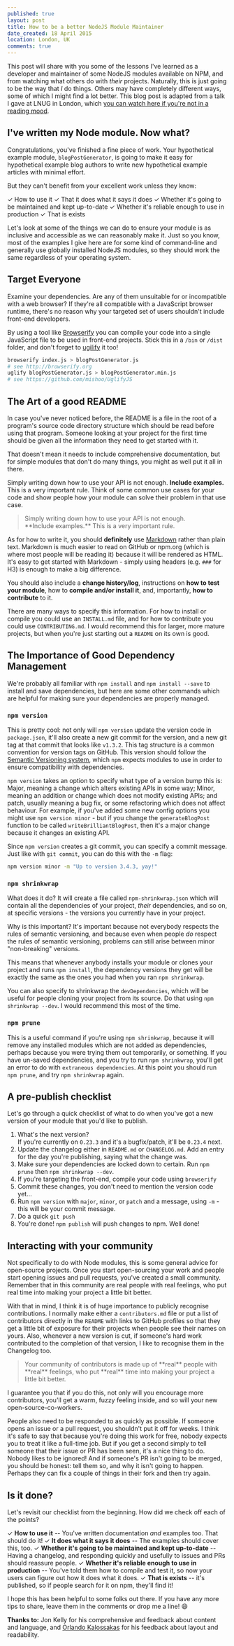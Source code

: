 ```yaml
---
published: true
layout: post
title: How to be a better NodeJS Module Maintainer
date_created: 18 April 2015
location: London, UK
comments: true
---
```


This post will share with you some of the lessons I've learned as a developer and maintainer of some NodeJS modules available on NPM, and from watching what others do with *their* projects. Naturally, this is just going to be the way that *I* do things. Others may have completely different ways, some of which I might find a lot better. This blog post is adapted from a talk I gave at LNUG in London, which [you can watch here if you're not in a reading mood](https://www.youtube.com/watch?v=rCM2paoike0).

## I've written my Node module. Now what?

Congratulations, you've finished a fine piece of work. Your hypothetical example module, `blogPostGenerator`, is going to make it easy for hypothetical example blog authors to write new hypothetical example articles with minimal effort.

But they can't benefit from your excellent work unless they know:

✓ How to use it
✓ That it does what it says it does
✓ Whether it's going to be maintained and kept up-to-date
✓ Whether it's reliable enough to use in production
✓ That is exists

Let's look at some of the things we can do to ensure your module is as inclusive and accessible as we can reasonably make it. Just so you know, most of the examples I give here are for some kind of command-line and generally use globally installed NodeJS modules, so they should work the same regardless of your operating system.

## Target Everyone

Examine your dependencies. Are any of them unsuitable for or incompatible with a web browser? If they're all compatible with a JavaScript browser runtime, there's no reason why your targeted set of users shouldn't include front-end developers.

By using a tool like [Browserify](http://browserify.org) you can compile your code into a single JavaScript file to be used in front-end projects. Stick this in a `/bin` or `/dist` folder, and don't forget to [ugilify](https://github.com/mishoo/UglifyJS) it too!

~~~bash
browserify index.js > blogPostGenerator.js
# see http://browserify.org
uglify blogPostGenerator.js > blogPostGenerator.min.js
# see https://github.com/mishoo/UglifyJS
~~~

## The Art of a good README

In case you've never noticed before, the README is a file in the root of a program's source code directory structure which should be read before using that program. Someone looking at your project for the first time should be given all the information they need to get started with it.

That doesn't mean it needs to include comprehensive documentation, but for simple modules that don't do many things, you might as well put it all in there.

Simply writing down how to use your API is not enough. **Include examples.** This is a very important rule. Think of some common use cases for your code and show people how your module can solve their problem in that use case.

<blockquote class="large center"><span markdown="1">Simply writing down how to use your API is not enough.<br />**Include examples.** This is a very important rule.</span></blockquote>

As for how to write it, you should **definitely** use [Markdown](http://en.wikipedia.org/wiki/Markdown) rather than plain text. Markdown is much easier to read on GitHub or npm.org (which is where most people will be reading it) because it will be rendered as HTML. It's easy to get started with Markdown - simply using headers (e.g. `###` for H3) is enough to make a big difference.

You should also include a **change history/log**, instructions on **how to test your module**, how to **compile and/or install it**, and, importantly, **how to contribute** to it.

There are many ways to specify this information. For how to install or compile you could use an `INSTALL.md` file, and for how to contribute you could use `CONTRIBUTING.md`. I would recommend this for larger, more mature projects, but when you're just starting out a `README` on its own is good.

## The Importance of Good Dependency Management

We're probably all familiar with `npm install` and `npm install --save` to install and save dependencies, but here are some other commands which are helpful for making sure your dependencies are properly managed.

### `npm version`

This is pretty cool: not only will `npm version` update the version code in `package.json`, it'll also create a new git commit for the version, and a new git tag at that commit that looks like `v1.3.2`. This tag structure is a common convention for version tags on GitHub. This version should follow the [Semantic Versioning system](https://semver.org), which `npm` expects modules to use in order to ensure compatibility with dependencies.

`npm version` takes an option to specify what type of a version bump this is: Major, meaning a change which alters existing APIs in some way; Minor, meaning an addition or change which does not modify existing APIs; and patch, usually meaning a bug fix, or some refactoring which does not affect behaviour. For example, if you've added some new config options you might use `npm version minor` - but if you change the `generateBlogPost` function to be called `writeBrilliantBlogPost`, then it's a major change because it changes an existing API.

Since `npm version` creates a git commit, you can specify a commit message. Just like with `git commit`, you can do this with the `-m` flag:

~~~bash
npm version minor -m "Up to version 3.4.3, yay!"
~~~

### `npm shrinkwrap`

What does it do? It will create a file called `npm-shrinkwrap.json` which will contain all the dependencies of your project, *their* dependencies, and so on, at specific versions - the versions you currently have in your project.

Why is this important? It's important because not everybody respects the rules of semantic versioning, and because even when people *do* respect the rules of semantic versioning, problems can still arise between minor "non-breaking" versions.

This means that whenever anybody installs your module or clones your project and runs `npm install`, the dependency versions they get will be exactly the same as the ones you had when you ran `npm shrinkwrap`.

You can also specify to shrinkwrap the `devDependencies`, which will be useful for people cloning your project from its source. Do that using `npm shrinkwrap --dev`. I would recommend this most of the time.

### `npm prune`

This is a useful command if you're using `npm shrinkwrap`, because it will remove any installed modules which are not added as dependencies, perhaps because you were trying them out temporarily, or something. If you have un-saved dependencies, and you try to run `npm shrinkwrap`, you'll get an error to do with `extraneous dependencies`. At this point you should run `npm prune`, and try `npm shrinkwrap` again.

## A pre-publish checklist

Let's go through a quick checklist of what to do when you've got a new version of your module that you'd like to publish.

1. What's the next version?<br />If you're currently on `0.23.3` and it's a bugfix/patch, it'll be `0.23.4` next.
2. Update the changelog either in `README.md` or `CHANGELOG.md`. Add an entry for the day you're publishing, saying what the change was.
3. Make sure your dependencies are locked down to certain. Run `npm prune` then `npm shrinkwrap --dev`.
4. If you're targeting the front-end, compile your code using `browserify`
5. Commit these changes, you don't need to mention the version code yet...
6. Run `npm version` with `major`, `minor`, or `patch` and a message, using `-m` - this will be your commit message.
7. Do a quick `git push`
8. You're done! `npm publish` will push changes to npm. Well done!

## Interacting with your community

Not specifically to do with Node modules, this is some general advice for open-source projects. Once you start open-sourcing your work and people start opening issues and pull requests, you've created a small community. Remember that in this community are real people with real feelings, who put real time into making your project a little bit better.

With that in mind, I think it is of huge importance to publicly recognise contributions. I normally make either a `contributors.md` file or put a list of contributors directly in the `README` with links to GitHub profiles so that they get a little bit of exposure for their projects when people see their names on yours. Also, whenever a new version is cut, if someone's hard work contributed to the completion of that version, I like to recognise them in the Changelog too.

<blockquote class="large center"><span markdown="1">Your community of contributors is made up of **real** people with **real** feelings, who put **real** time into making your project a little bit better.</span></blockquote>

I guarantee you that if you do this, not only will you encourage more contributors, you'll get a warm, fuzzy feeling inside, and so will your new open-source-co-workers.

People also need to be responded to as quickly as possible. If someone opens an issue or a pull request, you shouldn't put it off for weeks. I think it's safe to say that because you're doing this work for free, nobody expects you to treat it like a full-time job. But if you get a second simply to tell someone that their issue or PR has been seen, it's a nice thing to do. Nobody likes to be ignored! And if someone's PR isn't going to be merged, you should be honest: tell them so, and why it isn't going to happen. Perhaps they can fix a couple of things in their fork and then try again.

## Is it done?

Let's revisit our checklist from the beginning. How did we check off each of the points?

✓ **How to use it** -- You've written documentation *and* examples too. That should do it!
✓ **It does what it says it does** -- The examples should cover this, too.
✓ **Whether it's going to be maintained and kept up-to-date** -- Having a changelog, and responding quickly and usefully to issues and PRs should reassure people.
✓ **Whether it's reliable enough to use in production** -- You've told them how to compile and test it, so now your users can figure out how it does what it does.
✓ **That is exists** -- it's published, so if people search for it on npm, they'll find it!

I hope this has been helpful to some folks out there. If you have any more tips to share, leave them in the comments or drop me a line! :smile:

**Thanks to:** Jon Kelly for his comprehensive and feedback about content and language, and [Orlando Kalossakas](https://twitter.com/orliesaurus) for his feedback about layout and readability.
